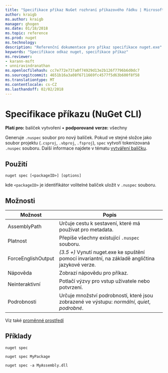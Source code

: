 ```yaml
---
title: "Specifikace příkaz NuGet rozhraní příkazového řádku | Microsoft Docs"
author: kraigb
ms.author: kraigb
manager: ghogen
ms.date: 01/18/2018
ms.topic: reference
ms.prod: nuget
ms.technology: 
description: "Referenční dokumentace pro příkaz specifikace nuget.exe"
keywords: "Specifikace odkaz nuget, specifikace příkaz"
ms.reviewer:
- karann-msft
- unniravindranathan
ms.openlocfilehash: cc7e772e737a0f74929d13e2b126f7796b6d0dc7
ms.sourcegitcommit: 4651b16a3a08f6711669fc4577f5d63b600f8f58
ms.translationtype: MT
ms.contentlocale: cs-CZ
ms.lasthandoff: 02/02/2018
---
```

# <a name="spec-command-nuget-cli"></a>Specifikace příkazu (NuGet CLI)

**Platí pro:** balíček vytvoření &bullet; **podporované verze:** všechny

Generuje `.nuspec` soubor pro nový balíček. Pokud ve stejné složce jako soubor projektu (`.csproj`, `.vbproj`, `.fsproj`), `spec` vytvoří tokenizovaná `.nuspec` souboru. Další informace najdete v tématu [vytváření balíčku](../create-packages/creating-a-package.md).

## <a name="usage"></a>Použití

```cli
nuget spec [<packageID>] [options]
```

kde `<packageID>` je identifikátor volitelné balíček uložit v `.nuspec` souboru.

## <a name="options"></a>Možnosti

| Možnost | Popis |
| --- | --- |
| AssemblyPath | Určuje cestu k sestavení, které má používat pro metadata. |
| Platnost | Přepíše všechny existující `.nuspec` souboru. |
| ForceEnglishOutput | *(3.5 +)*  Vynutí nuget.exe ke spuštění pomocí invariantní, na základě angličtina jazykové verze. |
| Nápověda | Zobrazí nápovědu pro příkaz. |
| Neinteraktivní | Potlačí výzvy pro vstup uživatele nebo potvrzení. |
| Podrobnosti | Určuje množství podrobností, které jsou zobrazené ve výstupu: *normální*, *quiet*, *podrobné*. |

Viz také [proměnné prostředí](cli-ref-environment-variables.md)

## <a name="examples"></a>Příklady

```cli
nuget spec

nuget spec MyPackage

nuget spec -a MyAssembly.dll
```
